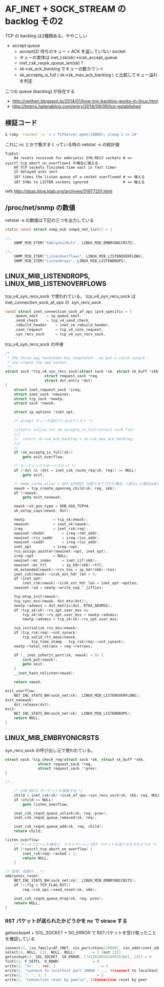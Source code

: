 # AF_INET + SOCK_STREAM の backlog その2

TCP の backlog は2種類ある。ややこしい

 * accept queue
   * accept(2) 待ちのキュー = ACK を返していない socket
   * キューの実体は inet_csk(sk)->icsk_accept_queue
   * inet_csk_reqsk_queue_len(sk) ?
   * sk->sk_ack_backlog でキューの数カウント
   * sk_acceptq_is_full ( sk->sk_max_ack_backlog ) と比較してキュー溢れを判定

二つの queue (backlog) が存在する 

 * http://veithen.blogspot.jp/2014/01/how-tcp-backlog-works-in-linux.html
 * http://tmtms.hatenablog.com/entry/2014/08/06/tcp-established

## 検証コード

```sh
$ ruby -rsocket -e 's = TCPServer.open(10000); sleep 1 << 20'
```

これに nc とかで繋ぎまくっている時の netstat -s の統計値

```
TcpExt:
    84 resets received for embryonic SYN_RECV sockets # <= sysctl_tcp_abort_on_overflow=1 の場合に増える
    69 TCP sockets finished time wait in fast timer
    15 delayed acks sent
    187 times the listen queue of a socket overflowed # <= 増える
    187 SYNs to LISTEN sockets ignored                # <= 増える
```

refs http://dsas.blog.klab.org/archives/51977201.html

## /proc/net/snmp の数値

netstat -s の数値は下記の三つを出力している

```c
static const struct snmp_mib snmp4_net_list[] = {

//…
	SNMP_MIB_ITEM("EmbryonicRsts", LINUX_MIB_EMBRYONICRSTS),

//…
	SNMP_MIB_ITEM("ListenOverflows", LINUX_MIB_LISTENOVERFLOWS),
	SNMP_MIB_ITEM("ListenDrops", LINUX_MIB_LISTENDROPS),
```

## LINUX_MIB_LISTENDROPS, LINUX_MIB_LISTENOVERFLOWS

tcp_v4_syn_recv_sock で使われている。 tcp_v4_syn_recv_sock は inet_connection_sock_af_ops の .syn_recv_sock

```c
const struct inet_connection_sock_af_ops ipv4_specific = {
	.queue_xmit	   = ip_queue_xmit,
	.send_check	   = tcp_v4_send_check,
	.rebuild_header	   = inet_sk_rebuild_header,
	.conn_request	   = tcp_v4_conn_request,
	.syn_recv_sock	   = tcp_v4_syn_recv_sock,
```

tcp_v4_syn_recv_sock の中身

```c
/*
 * The three way handshake has completed - we got a valid synack -
 * now create the new socket.
 */
struct sock *tcp_v4_syn_recv_sock(struct sock *sk, struct sk_buff *skb,
				  struct request_sock *req,
				  struct dst_entry *dst)
{
	struct inet_request_sock *ireq;
	struct inet_sock *newinet;
	struct tcp_sock *newtp;
	struct sock *newsk;

	struct ip_options *inet_opt;

	/* accept キューが溢れているのでシカト */

    //static inline int sk_acceptq_is_full(struct sock *sk)
    //{
    //	return sk->sk_ack_backlog > sk->sk_max_ack_backlog;
    //}
    //
	if (sk_acceptq_is_full(sk))
		goto exit_overflow;

	/* ルーティングでオーバフロー? */
	if (!dst && (dst = inet_csk_route_req(sk, req)) == NULL)
		goto exit;

	/* kmem_cache_alloc + GFP_ATOMIC な割り当てコケた場合。(成功した場合は新しいソケットは SYN_RECVD な state で返される) */
	newsk = tcp_create_openreq_child(sk, req, skb);
	if (!newsk)
		goto exit_nonewsk;

	newsk->sk_gso_type = SKB_GSO_TCPV4;
	sk_setup_caps(newsk, dst);

	newtp		      = tcp_sk(newsk);
	newinet		      = inet_sk(newsk);
	ireq		      = inet_rsk(req);
	newinet->daddr	      = ireq->rmt_addr;
	newinet->rcv_saddr    = ireq->loc_addr;
	newinet->saddr	      = ireq->loc_addr;
	inet_opt	      = ireq->opt;
	rcu_assign_pointer(newinet->opt, inet_opt);
	ireq->opt	      = NULL;
	newinet->mc_index     = inet_iif(skb);
	newinet->mc_ttl	      = ip_hdr(skb)->ttl;
	sk_extended(newsk)->rcv_tos = ip_hdr(skb)->tos;
	inet_csk(newsk)->icsk_ext_hdr_len = 0;
	if (inet_opt)
		inet_csk(newsk)->icsk_ext_hdr_len = inet_opt->optlen;
	newinet->id = newtp->write_seq ^ jiffies;

	tcp_mtup_init(newsk);
	tcp_sync_mss(newsk, dst_mtu(dst));
	newtp->advmss = dst_metric(dst, RTAX_ADVMSS);
	if (tcp_sk(sk)->rx_opt.user_mss &&
	    tcp_sk(sk)->rx_opt.user_mss < newtp->advmss)
		newtp->advmss = tcp_sk(sk)->rx_opt.user_mss;

	tcp_initialize_rcv_mss(newsk);
	if (tcp_rsk(req)->snt_synack)
		tcp_valid_rtt_meas(newsk,
		    tcp_time_stamp - tcp_rsk(req)->snt_synack);
	newtp->total_retrans = req->retrans;

	if (__inet_inherit_port(sk, newsk) < 0) {
		sock_put(newsk);
		goto exit;
	}
	__inet_hash_nolisten(newsk);

	return newsk;

exit_overflow:
	NET_INC_STATS_BH(sock_net(sk), LINUX_MIB_LISTENOVERFLOWS);
exit_nonewsk:
	dst_release(dst);
exit:
	NET_INC_STATS_BH(sock_net(sk), LINUX_MIB_LISTENDROPS);
	return NULL;
}
```

## LINUX_MIB_EMBRYONICRSTS 

syn_recv_sock の呼び出し元で使われている。

```c
struct sock *tcp_check_req(struct sock *sk, struct sk_buff *skb,
			   struct request_sock *req,
			   struct request_sock **prev)
{

//...

	/* SYN_RECV のソケットを複製する */
	child = inet_csk(sk)->icsk_af_ops->syn_recv_sock(sk, skb, req, NULL);
	if (child == NULL)
		goto listen_overflow;

	inet_csk_reqsk_queue_unlink(sk, req, prev);
	inet_csk_reqsk_queue_removed(sk, req);

	inet_csk_reqsk_queue_add(sk, req, child);
	return child;

listen_overflow:
    /* オーバフローした場合に、クライアントに RST パケットを送りかえすかどうか */
	if (!sysctl_tcp_abort_on_overflow) {
		inet_rsk(req)->acked = 1;
		return NULL;
	}

/* 胚芽、初期の … */
embryonic_reset:
	NET_INC_STATS_BH(sock_net(sk), LINUX_MIB_EMBRYONICRSTS);
	if (!(flg & TCP_FLAG_RST))
		req->rsk_ops->send_reset(sk, skb);

	inet_csk_reqsk_queue_drop(sk, req, prev);
	return NULL;
}
```

### RST パケットが送られたかどうかを nc で strace する

getsockopet + SOL_SOCKET + SO_ERROR で RSTパケットを受け取ったことを確認している

```c
connect(3, {sa_family=AF_INET, sin_port=htons(10000), sin_addr=inet_addr("127.0.0.1")}, 16) = -1 EINPROGRESS (Operation now in progress)
select(4, NULL, [3], NULL, NULL)        = 1 (out [3])
getsockopt(3, SOL_SOCKET, SO_ERROR, [7412818059146035304], [4]) = 0
fcntl(3, F_SETFL, O_RDWR)               = 0
write(2, "nc: ", 4nc: )                     = 4
write(2, "connect to localhost port 10000 "..., 44connect to localhost port 10000 (tcp) failed) = 44
write(2, ": ", 2: )                       = 2
write(2, "Connection reset by peer\n", 25Connection reset by peer
```